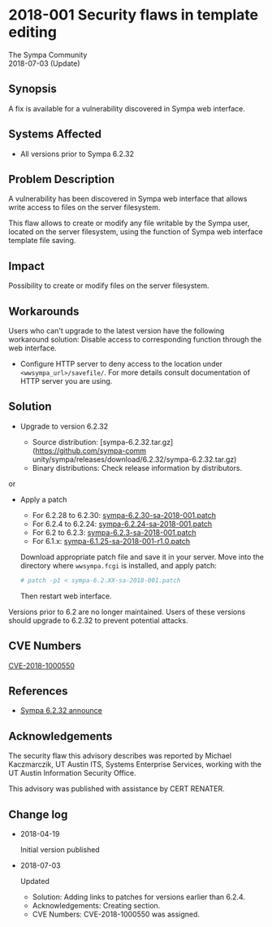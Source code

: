 2018-001 Security flaws in template editing
===========================================

The Sympa Community  
2018-07-03 (Update)


Synopsis
--------

A fix is available for a vulnerability discovered in Sympa web
interface.


Systems Affected
----------------

  - All versions prior to Sympa 6.2.32


Problem Description
-------------------

A vulnerability has been discovered in Sympa web interface that
allows write access to files on the server filesystem.

This flaw allows to create or modify any file writable by the Sympa
user, located on the server filesystem, using the function of Sympa
web interface template file saving.


Impact
------

Possibility to create or modify files on the server filesystem.


Workarounds
-----------

Users who can't upgrade to the latest version have the following
workaround solution: Disable access to corresponding function
through the web interface.

  - Configure HTTP server to deny access to the location under
    `<wwsympa_url>/savefile/`.  For more details consult
    documentation of HTTP server you are using.


Solution
--------

  - Upgrade to version 6.2.32

      - Source distribution: [sympa-6.2.32.tar.gz](https://github.com/sympa-comm
unity/sympa/releases/download/6.2.32/sympa-6.2.32.tar.gz)
      - Binary distributions: Check release information by
        distributors.

or

   - Apply a patch

      - For 6.2.28 to 6.2.30: [sympa-6.2.30-sa-2018-001.patch](https://github.com/sympa-community/sympa/releases/download/6.2.32/sympa-6.2.30-sa-2018-001.patch)
      - For 6.2.4 to 6.2.24: [sympa-6.2.24-sa-2018-001.patch](https://github.com/sympa-community/sympa/releases/download/6.2.32/sympa-6.2.24-sa-2018-001.patch)
      - For 6.2 to 6.2.3: [sympa-6.2.3-sa-2018-001.patch](https://github.com/sympa-community/sympa/releases/download/6.2.32/sympa-6.2.3-sa-2018-001.patch)
      - For 6.1.x: [sympa-6.1.25-sa-2018-001-r1.0.patch](https://github.com/sympa-community/sympa/releases/download/6.2.32/sympa-6.1.25-sa-2018-001-r1.0.patch)

      Download appropriate patch file and save it in your server.  Move
      into the directory where `wwsympa.fcgi` is installed, and apply
      patch:
      ``` bash
      # patch -p1 < sympa-6.2.XX-sa-2018-001.patch
      ```
      Then restart web interface.

Versions prior to 6.2 are no longer maintained. Users of these
versions should upgrade to 6.2.32 to prevent potential attacks.


CVE Numbers
-----------

[CVE-2018-1000550](https://nvd.nist.gov/vuln/detail/CVE-2018-1000550)


References
----------

  - [Sympa 6.2.32 announce](https://github.com/sympa-community/sympa/releases/tag/6.2.32)


Acknowledgements
----------------

The security flaw this advisory describes was reported by
Michael Kaczmarczik, UT Austin ITS, Systems Enterprise Services,
working with the UT Austin Information Security Office.

This advisory was published with assistance by CERT RENATER.


Change log
----------

  - 2018-04-19

    Initial version published

  - 2018-07-03
  
    Updated
      - Solution: Adding links to patches for versions earlier than 6.2.4.
      - Acknowledgements: Creating section.
      - CVE Numbers: CVE-2018-1000550 was assigned.
